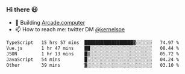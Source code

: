 ### Hi there 😃

- 🔨 Building [Arcade.computer](https://arcade.computer)
- 📫 How to reach me: twitter DM [@kernelsoe](https://twitter.com/kernelsoe)

<!--START_SECTION:waka-->

```txt
TypeScript   15 hrs 57 mins  ██████████████████▓░░░░░░   74.97 %
Vue.js       1 hr 47 mins    ██░░░░░░░░░░░░░░░░░░░░░░░   08.44 %
JSON         1 hr 13 mins    █▒░░░░░░░░░░░░░░░░░░░░░░░   05.72 %
JavaScript   54 mins         █░░░░░░░░░░░░░░░░░░░░░░░░   04.24 %
Other        39 mins         ▓░░░░░░░░░░░░░░░░░░░░░░░░   03.10 %
```

<!--END_SECTION:waka-->
